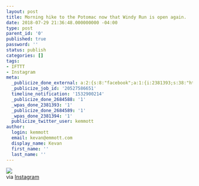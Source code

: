 ```yaml
---
layout: post
title: Morning hike to the Potomac now that Windy Run is open again.
date: 2018-07-29 21:36:48.000000000 -04:00
type: post
parent_id: '0'
published: true
password: ''
status: publish
categories: []
tags:
- IFTTT
- Instagram
meta:
  _publicize_done_external: a:2:{s:8:"facebook";a:1:{i:2381393;s:38:"https://facebook.com/10155435001571816";}s:7:"twitter";a:1:{i:2381394;s:54:"https://twitter.com/kemmott/status/1023683826189586432";}}
  _publicize_job_id: '20527586651'
  timeline_notification: '1532900214'
  _publicize_done_2684588: '1'
  _wpas_done_2381393: '1'
  _publicize_done_2684589: '1'
  _wpas_done_2381394: '1'
  publicize_twitter_user: kemmott
author:
  login: kemmott
  email: kevan@emmott.com
  display_name: Kevan
  first_name: ''
  last_name: ''
---
```

<div><img src="{{ site.url }}/assets/images/blog/b4865-37219528_243159193171817_8213684590603141120_n.jpg" style="max-width:600px;" />
<div>via <a href="https://ift.tt/2NWBVYv">Instagram</a></div>
</div>
